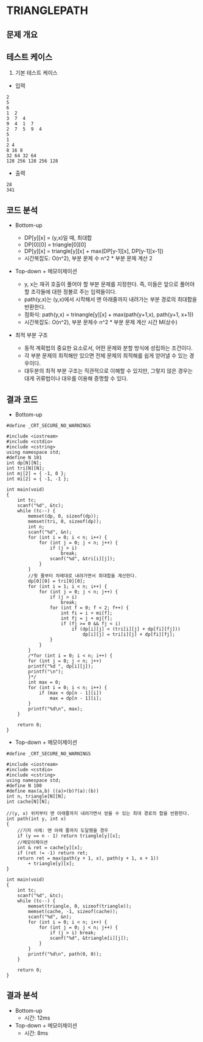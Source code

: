 # TRIANGLEPATH

## 문제 개요

## 테스트 케이스
1. 기본 테스트 케이스
- 입력
```
2
5
6
1  2
3  7  4
9  4  1  7
2  7  5  9  4
5
1 
2 4
8 16 8
32 64 32 64
128 256 128 256 128
```
- 출력
```
28
341
```

## 코드 분석
- Bottom-up
  - DP[y][x] = (y,x)일 때, 최대합
  - DP[0][0] = triangle[0][0]
  - DP[y][x] = triangle[y][x] + max(DP[y-1][x], DP[y-1][x-1])
  - 시간복잡도: O(n^2), 부분 문제 수 n^2 * 부분 문제 계산 2

- Top-down + 메모이제이션
  - y, x는 재귀 호출이 풀어야 할 부분 문제를 지정한다. 즉, 이들은 앞으로 풀어야 할 조각들에 대한 정볼르 주는 입력들이다.
  - path(y,x)는 (y,x)에서 시작해서 맨 아래줄까지 내려가는 부분 경로의 최대합을 반환한다.
  - 점화식: path(y,x) = trinangle[y][x] + max(path(y+1,x), path(y+1, x+1))
  - 시간복잡도: O(n^2), 부분 문제수 n^2 * 부분 문제 계산 시간 M(상수)

- 최적 부분 구조
  - 동적 계획법의 중요한 요소로서, 어떤 문제와 분할 방식에 성립하는 조건이다.
  - 각 부분 문제의 최적해만 있으면 전체 문제의 최적해를 쉽게 얻어낼 수 있는 경우이다.
  - 대두분의 최적 부분 구조는 직관적으로 이해할 수 있지만, 그렇지 않은 경우는 대게 귀류법이나 대우를 이용해 증명할 수 있다.
  
## 결과 코드
- Bottom-up
```
#define _CRT_SECURE_NO_WARNINGS

#include <iostream>
#include <cstdio>
#include <cstring>
using namespace std;
#define N 101
int dp[N][N];
int tri[N][N];
int mj[2] = { -1, 0 };
int mi[2] = { -1, -1 };

int main(void)
{
	int tc;
	scanf("%d", &tc);
	while (tc--) {
		memset(dp, 0, sizeof(dp));
		memset(tri, 0, sizeof(dp));
		int n;
		scanf("%d", &n);
		for (int i = 0; i < n; i++) {
			for (int j = 0; j < n; j++) {
				if (j > i)
					break;
				scanf("%d", &tri[i][j]);
			}
		}
		//윗 줄부터 차례대로 내려가면서 최대합을 계산한다.
		dp[0][0] = tri[0][0];
		for (int i = 1; i < n; i++) {
			for (int j = 0; j < n; j++) {
				if (j > i)
					break;
				for (int f = 0; f < 2; f++) {
					int fi = i + mi[f];
					int fj = j + mj[f];
					if (fj >= 0 && fj < i)
						if (dp[i][j] < (tri[i][j] + dp[fi][fj]))
							dp[i][j] = tri[i][j] + dp[fi][fj];
				}
			}
		}
		/*for (int i = 0; i < n; i++) {
		for (int j = 0; j < n; j++)
		printf("%d ", dp[i][j]);
		printf("\n");
		}*/
		int max = 0;
		for (int i = 0; i < n; i++) {
			if (max < dp[n - 1][i])
				max = dp[n - 1][i];
		}
		printf("%d\n", max);
	}

	return 0;
}
```

- Top-down + 메모이제이션
```
#define _CRT_SECURE_NO_WARNINGS

#include <iostream>
#include <cstdio>
#include <cstring>
using namespace std;
#define N 100
#define max(a,b) ((a)>(b)?(a):(b))
int n, triangle[N][N];
int cache[N][N];

//(y, x) 위치부터 맨 아래줄까지 내려가면서 얻을 수 있는 최대 경로의 합을 반환한다.
int path(int y, int x)
{
	//기저 사례: 맨 아래 줄까지 도달했을 경우
	if (y == n - 1) return triangle[y][x];
	//메모이제이션
	int & ret = cache[y][x];
	if (ret != -1) return ret;
	return ret = max(path(y + 1, x), path(y + 1, x + 1))
		+ triangle[y][x];
}

int main(void)
{
	int tc;
	scanf("%d", &tc);
	while (tc--) {
		memset(triangle, 0, sizeof(triangle));
		memset(cache, -1, sizeof(cache));
		scanf("%d", &n);
		for (int i = 0; i < n; i++) {
			for (int j = 0; j < n; j++) {
				if (j > i) break;
				scanf("%d", &triangle[i][j]);
			}
		}
		printf("%d\n", path(0, 0));
	}

	return 0;
}
```

## 결과 분석
- Bottom-up
  - 시간: 12ms
- Top-down + 메모이제이션
  - 시간: 8ms
